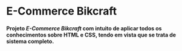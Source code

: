 # E-Commerce Bikcraft

#### Projeto **_E-Commerce Bikcraft_** com intuito de aplicar todos os conhecimentos sobre HTML e CSS, tendo em vista que se trata de sistema completo.
